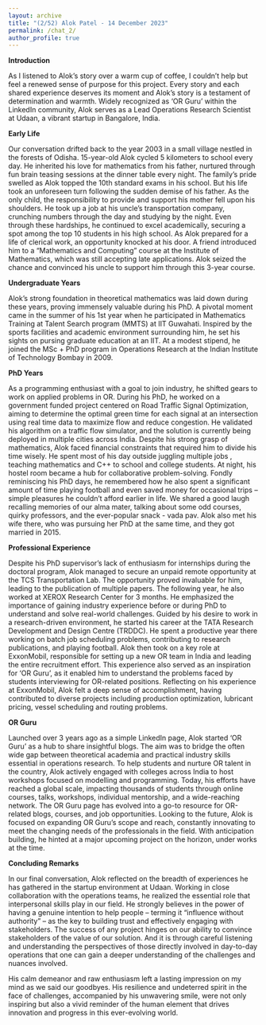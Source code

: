 ```yaml
---
layout: archive
title: "(2/52) Alok Patel - 14 December 2023"
permalink: /chat_2/
author_profile: true
---
```


**Introduction**

As I listened to Alok’s story over a warm cup of coffee, I couldn’t help but feel a renewed sense of purpose for this project. Every story and each shared experience deserves its moment and Alok’s story is a testament of determination and warmth. Widely recognized as ‘OR Guru’ within the LinkedIn community, Alok serves as a Lead Operations Research Scientist at Udaan, a vibrant startup in Bangalore, India. 

**Early Life**

Our conversation drifted back to the year 2003 in a small village nestled in the forests of Odisha. 15-year-old Alok cycled 5 kilometers to school every day. He inherited his love for mathematics from his father, nurtured through fun brain teasing sessions at the dinner table every night. The family’s pride swelled as Alok topped the 10th standard exams in his school. But his life took an unforeseen turn following the sudden demise of his father. As the only child, the responsibility to provide and support his mother fell upon his shoulders. He took up a job at his uncle’s transportation company, crunching numbers through the day and studying by the night. Even through these hardships, he continued to excel academically, securing a spot among the top 10 students in his high school. As Alok prepared for a life of clerical work, an opportunity knocked at his door. A friend introduced him to a “Mathematics and Computing” course at the Institute of Mathematics, which was still accepting late applications. Alok seized the chance and convinced his uncle to support him through this 3-year course.

**Undergraduate Years**

Alok’s strong foundation in theoretical mathematics was laid down during these years, proving immensely valuable during his PhD. A pivotal moment came in the summer of his 1st year when he participated in Mathematics Training at Talent Search program (MMTS) at IIT Guwahati. Inspired by the sports facilities and academic environment surrounding him, he set his sights on pursing graduate education at an IIT. At a modest stipend, he joined the MSc + PhD program in Operations Research at the Indian Institute of Technology Bombay in 2009.

**PhD Years**

As a programming enthusiast with a goal to join industry, he shifted gears to work on applied problems in OR. During his PhD, he worked on a government funded project centered on Road Traffic Signal Optimization, aiming to determine the optimal green time for each signal at an intersection using real time data to maximize flow and reduce congestion. He validated his algorithm on a traffic flow simulator, and the solution is currently being deployed in multiple cities across India. Despite his strong grasp of mathematics, Alok faced financial constraints that required him to divide his time wisely. He spent most of his day outside juggling multiple jobs  , teaching mathematics and C++ to school and college students. At night, his hostel room became a hub for collaborative problem-solving. Fondly reminiscing his PhD days, he remembered how he also spent a significant amount of time playing football and even saved money for occasional trips – simple pleasures he couldn’t afford earlier in life. We shared a good laugh recalling memories of our alma mater, talking about some odd courses, quirky professors, and the ever-popular snack - vada pav. Alok also met his wife there, who was pursuing her PhD at the same time, and they got married in 2015.

**Professional Experience**

Despite his PhD supervisor’s lack of enthusiasm for internships during the doctoral program, Alok managed to secure an unpaid remote opportunity at the TCS Transportation Lab. The opportunity proved invaluable for him, leading to the publication of multiple papers. The following year, he also worked at XEROX Research Center for 3 months. He emphasized the importance of gaining industry experience before or during PhD to understand and solve real-world challenges. Guided by his desire to work in a research-driven environment, he started his career at the TATA Research Development and Design Centre (TRDDC). He spent a productive year there working on batch job scheduling problems, contributing to research publications, and playing football. Alok then took on a key role at ExxonMobil, responsible for setting up a new OR team in India and leading the entire recruitment effort. This experience also served as an inspiration for ‘OR Guru’, as it enabled him to understand the problems faced by students interviewing for OR-related positions. Reflecting on his experience at ExxonMobil, Alok felt a deep sense of accomplishment, having contributed to diverse projects including production optimization, lubricant pricing, vessel scheduling and routing problems. 

**OR Guru**

Launched over 3 years ago as a simple LinkedIn page, Alok started ‘OR Guru’ as a hub to share insightful blogs. The aim was to bridge the often wide gap between theoretical academia and practical industry skills essential in operations research. To help students and nurture OR talent in the country, Alok actively engaged with colleges across India to host workshops focused on modelling and programming. Today, his efforts have reached a global scale, impacting thousands of students through online courses, talks, workshops, individual mentorship, and a wide-reaching network. The OR Guru page has evolved into a go-to resource for OR-related blogs, courses, and job opportunities. Looking to the future, Alok is focused on expanding OR Guru’s scope and reach, constantly innovating to meet the changing needs of the professionals in the field. With anticipation building, he hinted at a major upcoming project on the horizon, under works at the time.

**Concluding Remarks**

In our final conversation, Alok reflected on the breadth of experiences he has gathered in the startup environment at Udaan. Working in close collaboration with the operations teams, he realized the essential role that interpersonal skills play in our field. He strongly believes in the power of having a genuine intention to help people – terming it “influence without authority” – as the key to building trust and effectively engaging with stakeholders. The success of any project hinges on our ability to convince stakeholders of the value of our solution. And it is through careful listening and understanding the perspectives of those directly involved in day-to-day operations that one can gain a deeper understanding of the challenges and nuances involved. 

His calm demeanor and raw enthusiasm left a lasting impression on my mind as we said our goodbyes. His resilience and undeterred spirit in the face of challenges, accompanied by his unwavering smile, were not only inspiring but also a vivid reminder of the human element that drives innovation and progress in this ever-evolving world.

